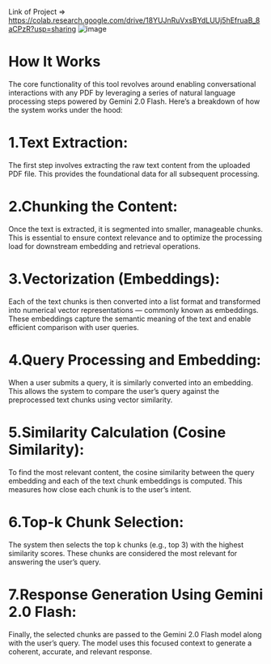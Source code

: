 Link of Project => https://colab.research.google.com/drive/18YUJnRuVxsBYdLUUj5hEfruaB_8aCPzR?usp=sharing
![image](https://github.com/user-attachments/assets/da1c666a-1d20-48de-8daa-fe0f415591b9)

# How It Works
The core functionality of this tool revolves around enabling conversational interactions with any PDF by leveraging a series of natural language processing steps powered by Gemini 2.0 Flash. Here’s a breakdown of how the system works under the hood:

# 1.Text Extraction:
The first step involves extracting the raw text content from the uploaded PDF file. This provides the foundational data for all subsequent processing.
# 2.Chunking the Content:
Once the text is extracted, it is segmented into smaller, manageable chunks. This is essential to ensure context relevance and to optimize the processing load for downstream embedding and retrieval operations.
# 3.Vectorization (Embeddings):
Each of the text chunks is then converted into a list format and transformed into numerical vector representations — commonly known as embeddings. These embeddings capture the semantic meaning of the text and enable efficient comparison with user queries.
# 4.Query Processing and Embedding:
When a user submits a query, it is similarly converted into an embedding. This allows the system to compare the user’s query against the preprocessed text chunks using vector similarity.
# 5.Similarity Calculation (Cosine Similarity):
To find the most relevant content, the cosine similarity between the query embedding and each of the text chunk embeddings is computed. This measures how close each chunk is to the user’s intent.
# 6.Top-k Chunk Selection:
The system then selects the top k chunks (e.g., top 3) with the highest similarity scores. These chunks are considered the most relevant for answering the user’s query.
# 7.Response Generation Using Gemini 2.0 Flash:
Finally, the selected chunks are passed to the Gemini 2.0 Flash model along with the user’s query. The model uses this focused context to generate a coherent, accurate, and relevant response.
